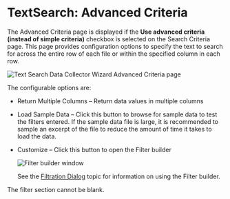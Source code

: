 # TextSearch: Advanced Criteria

The Advanced Criteria page is displayed if the **Use advanced criteria (instead of simple
criteria)** checkbox is selected on the Search Criteria page. This page provides configuration
options to specify the text to search for across the entire row of each file or within the specified
column in each row.

![Text Search Data Collector Wizard Advanced Criteria page](/img/product_docs/accessanalyzer/11.6/admin/datacollector/textsearch/advancedcriteria.webp)

The configurable options are:

- Return Multiple Columns – Return data values in multiple columns
- Load Sample Data – Click this button to browse for sample data to test the filters entered. If the
  sample data file is large, it is recommended to sample an excerpt of the file to reduce the amount
  of time it takes to load the data.
- Customize – Click this button to open the Filter builder

    ![Filter builder window](/img/product_docs/accessanalyzer/11.6/admin/datacollector/textsearch/filterbuilder.webp)

    See the
    [Filtration Dialog](/docs/accessanalyzer/11.6/admin/navigate/datagrid.md#filtration-dialog)
    topic for information on using the Filter builder.

The filter section cannot be blank.
